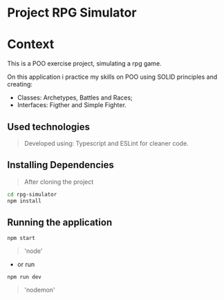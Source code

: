 # Project RPG Simulator

# Context
This is a POO exercise project, simulating a rpg game.

On this application i practice my skills on POO using SOLID principles and creating:
  - Classes: Archetypes, Battles and Races;
  - Interfaces: Figther and Simple Fighter.

## Used technologies

> Developed using: Typescript and ESLint for cleaner code.

## Installing Dependencies

> After cloning the project

```bash
cd rpg-simulator
npm install
``` 
## Running the application
  
  ```
  npm start
  ```
  > 'node'
  
  - or run
    
  ```
  npm run dev
  ```
  > 'nodemon'
